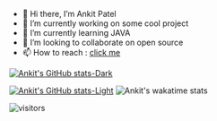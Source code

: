 - 👋 Hi there, I’m Ankit Patel
- 👀 I’m currently working on some cool project
- 🌱 I’m currently learning JAVA
- 💞️ I’m looking to collaborate on open source
- 📫 How to reach : [click me](http://www.linkedin.com/in/itsakpatel)

<!---
ItsAnkitPatel/ItsAnkitPatel is a ✨ special ✨ repository because its `README.md` (this file) appears on your GitHub profile.
You can click the Preview link to take a look at your changes. -->




[![Ankit's GitHub stats-Dark](https://github-readme-stats.vercel.app/api?username=itsankitpatel&&hi&hide=contribs,issues,stars&count_private=true&show_icons=true&hide_border=true&theme=dark#gh-dark-mode-only)](https://github.com/itsankitpatel/github-readme-stats#gh-dark-mode-only)

[![Ankit's GitHub stats-Light](https://github-readme-stats.vercel.app/api?username=itsankitpatel&hi&hide=contribs,issues,stars&count_private=true&show_icons=true&hide_border=true&theme=default#gh-light-mode-only)](https://github.com/itsankitpatel/github-readme-stats#gh-light-mode-only)
![Ankit's wakatime stats](https://github-readme-stats.vercel.app/api/wakatime?username=itsankitpatel&hide_border=true)

![visitors](https://visitor-badge.laobi.icu/badge?page_id=itsankitpatel)
